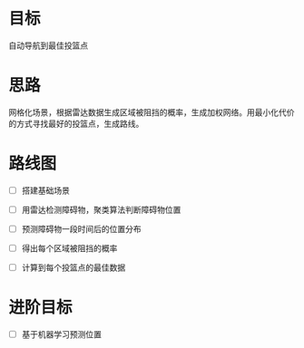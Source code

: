 # 目标

自动导航到最佳投篮点 

# 思路

网格化场景，根据雷达数据生成区域被阻挡的概率，生成加权网络。用最小化代价的方式寻找最好的投篮点，生成路线。

# 路线图

- [ ] 搭建基础场景

- [ ] 用雷达检测障碍物，聚类算法判断障碍物位置

- [ ] 预测障碍物一段时间后的位置分布

- [ ] 得出每个区域被阻挡的概率

- [ ] 计算到每个投篮点的最佳数据

# 进阶目标

- [ ] 基于机器学习预测位置 


